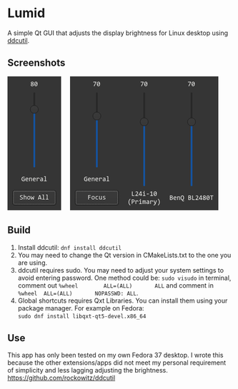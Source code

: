 # Lumid
A simple Qt GUI that adjusts the display brightness for Linux desktop using [ddcutil](https://github.com/rockowitz/ddcutil).<br />
## Screenshots
![UI](focus.png) &nbsp; &nbsp; ![UI](showAll.png)

## Build
1. Install ddcutil: `dnf install ddcutil`
2. You may need to change the Qt version in CMakeLists.txt to the one you are using.
3. ddcutil requires sudo. You may need to adjust your system settings to avoid entering password. One method could be: 
`sudo visudo` in terminal, comment out `%wheel        ALL=(ALL)       ALL` and comment in `%wheel  ALL=(ALL)       NOPASSWD: ALL`.
4. Global shortcuts requires Qxt Libraries. You can install them using your package manager. For example on Fedora:<br />
`sudo dnf install libqxt-qt5-devel.x86_64`

## Use
This app has only been tested on my own Fedora 37 desktop. I wrote this because the other extensions/apps did not meet my personal requirement of simplicity and less lagging adjusting the brightness.
https://github.com/rockowitz/ddcutil
